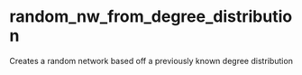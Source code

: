# random_nw_from_degree_distribution
Creates a random network based off a previously known degree distribution

